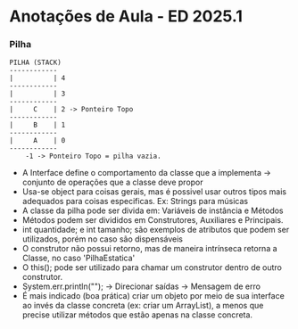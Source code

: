 # Anotações de Aula - ED 2025.1

### Pilha

```
PILHA (STACK)
------------
|          | 4
------------
|          | 3
------------
|     C    | 2 -> Ponteiro Topo
------------
|     B    | 1 
------------
|     A    | 0
------------
    -1 -> Ponteiro Topo = pilha vazia.
```


- A Interface define o comportamento da classe que a implementa -> conjunto de operações que a classe deve propor 
- Usa-se object para coisas gerais, mas é possivel usar outros tipos mais adequados para coisas especificas. Ex: Strings para músicas
- A classe da pilha pode ser divida em: Variáveis de instância e Métodos
- Métodos podem ser divididos em Construtores, Auxiliares e Principais.
- int quantidade; e int tamanho; são exemplos de atributos que podem ser utilizados, porém no caso são dispensáveis
- O construtor não possui retorno, mas de maneira intrínseca retorna a Classe, no caso 'PilhaEstatica'
- O this(); pode ser utilizado para chamar um construtor dentro de outro construtor.
- System.err.println(""); -> Direcionar saídas -> Mensagem de erro
- É mais indicado (boa prática) criar um objeto por meio de sua interface ao invés da classe concreta (ex: criar um ArrayList), a menos que precise utilizar métodos que estão apenas na classe concreta.   